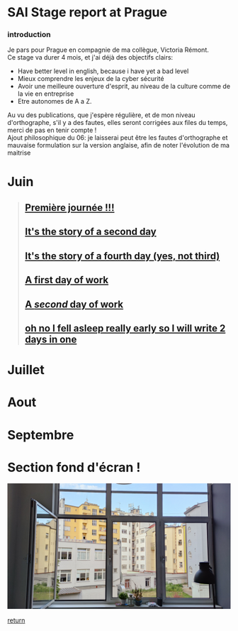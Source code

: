 # SAI Stage report at Prague
### introduction
Je pars pour Prague en compagnie de ma collègue, Victoria Rémont.  
Ce stage va durer 4 mois, et j'ai déjà des objectifs clairs: 
- Have better level in english, because i have yet a bad level 
- Mieux comprendre les enjeux de la cyber sécurité
- Avoir une meilleure ouverture d'esprit, au niveau de la culture comme de la vie en entreprise
- Etre autonomes de A a Z.

Au vu des publications, que j'espère régulière, et de mon niveau d'orthographe, s'il y a des fautes, elles seront corrigées aux files du temps, merci de pas en tenir compte !  
Ajout philosophique du 06: je laisserai peut être les fautes d'orthographe et mauvaise formulation sur la version anglaise, afin de noter l'évolution de ma maitrise  

# Juin
>## [Première journée !!!](june/03.md)
>## [It's the story of a second day](june/04.md)  
>## [It's the story of a fourth day (yes, not third)](june/06.md)  
>## [A first day of work](june/07.md)  
>## [A *second* day of work](june/08.md)   
>## [oh no I fell asleep really early so I will write 2 days in one](june/09.md)   

# Juillet
# Aout
# Septembre


# Section fond d'écran !
<img src="../images/back.jpg" alt="big window of appartment" width="700">   
  
[return](../README.md)
